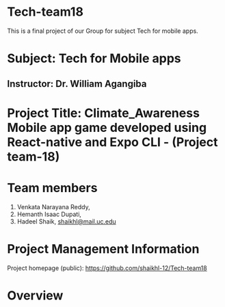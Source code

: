 # Tech-team18
This is a final project of our Group for subject Tech for mobile apps.

# Subject: Tech for Mobile apps

## Instructor: Dr. William Agangiba

# Project Title: Climate_Awareness Mobile app game developed using React-native and Expo CLI - (Project team-18)

# Team members
1. Venkata Narayana Reddy, 
2. Hemanth Isaac Dupati, 
3. Hadeel Shaik, shaikhl@mail.uc.edu


# Project Management Information

Project homepage (public): <https://github.com/shaikhl-12/Tech-team18>


# Overview



